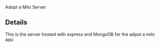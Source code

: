 Adopt a Milo Server

## Details

This is the server hosted with express and MongoDB for the adpot a milo app.
